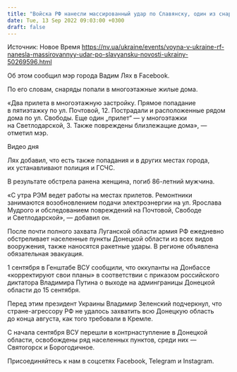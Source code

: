 ```yaml
---
title: "Войска РФ нанесли массированный удар по Славянску, один из снарядов попал в жилой пятиэтажный дом — мэр"
date: Tue, 13 Sep 2022 09:03:00 +0300
draft: false
---
```

Источник: Новое Время https://nv.ua/ukraine/events/voyna-v-ukraine-rf-nanesla-massirovannyy-udar-po-slavyansku-novosti-ukrainy-50269596.html


 Об этом сообщил мэр города Вадим Лях в Facebook.

По его словам, снаряды попали в многоэтажные жилые дома.

«Два прилета в многоэтажную застройку. Прямое попадание в пятиэтажку по ул. Почтовой, 12. Пострадали и расположенные рядом дома по ул. Свободы. Еще один „прилет“ — у многоэтажки на Светлодарской, 3. Также повреждены близлежащие дома», — отметил мэр.

 Видео дня   

Лях добавил, что есть также попадания и в других местах города, их устанавливают полиция и ГСЧС.

В результате обстрела ранена женщина, погиб 86-летний мужчина.

«С утра РЭМ ведет работы на местах прилетов. Ремонтники занимаются возобновлением подачи электроэнергии на ул. Ярослава Мудрого и обследованием повреждений на Почтовой, Свободе и Светлодарской», — добавил он.

После почти полного захвата Луганской области армия РФ ежедневно обстреливает населенные пункты Донецкой области из всех видов вооружения, также наносятся ракетные удары. В регионе объявлена обязательная эвакуация.

1 сентября в Генштабе ВСУ сообщили, что оккупанты на Донбассе «корректируют свои планы» в соответствии с приказом российского диктатора Владимира Путина о выходе на админграницы Донецкой области до 15 сентября.

Перед этим президент Украины Владимир Зеленский подчеркнул, что стране-агрессору РФ не удалось захватить всю Донецкую область до конца августа, как того требовали в Кремле.

С начала сентября ВСУ перешли в контрнаступление в Донецкой области, освобождены ряд населенных пунктов, среди них — Святогорск и Борогодичное.

Присоединяйтесь к нам в соцсетях Facebook, Telegram и Instagram.
